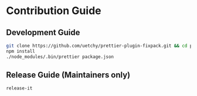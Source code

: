# Contribution Guide

## Development Guide

```bash
git clone https://github.com/uetchy/prettier-plugin-fixpack.git && cd prettier-plugin-fixpack
npm install
./node_modules/.bin/prettier package.json
```

## Release Guide (Maintainers only)

```bash
release-it
```
